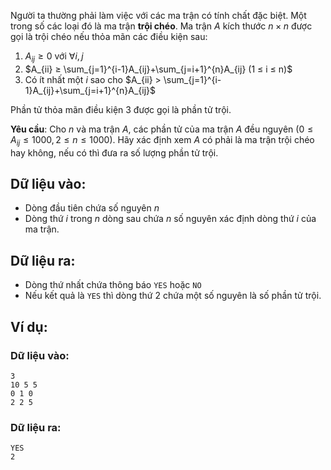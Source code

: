 <!--
**<center>NGUỒN: VOI Training Camp 3H  Task ACM</center>**
-->
Người ta thường phải làm việc với các ma trận có tính chất đặc biệt. Một trong số các loại đó là ma trận **trội chéo**. Ma trận $A$ kích thước $n×n$ được gọi là trội chéo nếu thỏa mãn các điều kiện sau:
1.	$A_{ij}  ≥ 0\text{ với } \forall i, j$
2.	$A_{ii}  ≥ \sum_{j=1}^{i-1}A_{ij}+\sum_{j=i+1}^{n}A_{ij}  (1 ≤ i ≤ n)$
3.	Có ít nhất một $i$ sao cho $A_{ii} >  \sum_{j=1}^{i-1}A_{ij}+\sum_{j=i+1}^{n}A_{ij}$

Phần tử thỏa mãn điều kiện $3$ được gọi là phần tử trội.

**Yêu cầu**: Cho $n$ và ma trận $A$, các phần tử của ma trận $A$ đều nguyên $(0 ≤ A_{ij} ≤ 1000, 2 ≤ n ≤ 1000)$. Hãy xác định xem $A$ có phải là ma trận trội chéo hay không, nếu có thì đưa ra số lượng phần tử trội.

## Dữ liệu vào:
- Dòng đầu tiên chứa số nguyên $n$
- Dòng thứ $i$ trong $n$ dòng sau chứa $n$ số nguyên xác định dòng thứ $i$ của ma trận.

## Dữ liệu ra:
- Dòng thứ nhất chứa thông báo `YES` hoặc `NO`
- Nếu kết quả là `YES` thì dòng thứ $2$ chứa một số nguyên là số phần tử trội.

## Ví dụ:
### Dữ liệu vào:
```
3
10 5 5
0 1 0
2 2 5
```

### Dữ liệu ra:
```
YES
2
```